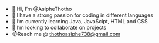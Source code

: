 - 👋 Hi, I’m @AsipheThotho
- 👀 I have a strong passion for coding in different languages
- 🌱 I’m currently learning Java, JavaScipt, HTML and CSS
- 💞️ I’m looking to collaborate on projects 
- 📫Reach me @ thothoasiphe738@gmail.com

